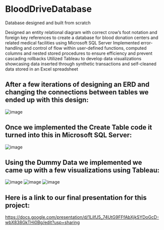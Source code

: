 # BloodDriveDatabase
Database designed and built from scratch

Designed an entity relational diagram with correct crow’s foot notation and foreign key references to create a database
for blood donation centers and related medical facilities using Microsoft SQL Server
Implemented error-handling and control of flow within user-defined functions, computed columns and nested stored
procedures to ensure efficiency and prevent cascading rollbacks
Utilized Tableau to develop data visualizations showcasing data inserted through synthetic transactions and self-cleaned
data stored in an Excel spreadsheet

## After a few iterations of designing an ERD and changing the connections between tables we ended up with this design:
![image](https://user-images.githubusercontent.com/72473445/223002395-aa4f9fc1-dac3-4ad7-8dbe-ec0daf400f2e.png)

## Once we implemented the Create Table code it turned into this in Microsoft SQL Server:
![image](https://user-images.githubusercontent.com/72473445/223002078-b052a8e6-3534-47df-b650-ac9b275d4fb2.png)

## Using the Dummy Data we implemented we came up with a few visualizations using Tableau:
![image](https://user-images.githubusercontent.com/72473445/223002540-69fb7bef-18a0-4adb-8728-9a4141f9ee72.png)
![image](https://user-images.githubusercontent.com/72473445/223002570-07404eab-3c18-4278-adc2-669b2d888343.png)
![image](https://user-images.githubusercontent.com/72473445/223002628-c173d226-474b-4932-bc3a-fea675835e31.png)

## Here is a link to our final presentation for this project:
https://docs.google.com/presentation/d/1LilfJ5_74UtG9FFfAbXjkSYDoGcD-wbX838GkTHi0Bg/edit?usp=sharing
